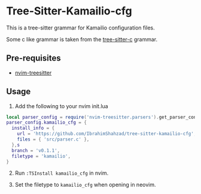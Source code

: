 
# Tree-Sitter-Kamailio-cfg

This is a tree-sitter grammar for Kamailio configuration files.

Some c like grammar is taken from the [tree-sitter-c](https://github.com/tree-sitter/tree-sitter-c) grammar.

## Pre-requisites

- [nvim-treesitter](https://github.com/nvim-treesitter/nvim-treesitter)

## Usage

1. Add the following to your nvim init.lua

```lua
local parser_config = require('nvim-treesitter.parsers').get_parser_configs()
parser_config.kamailio_cfg = {
  install_info = {
    url = 'https://github.com/IbrahimShahzad/tree-sitter-kamailio-cfg',
    files = { 'src/parser.c' },
  },s
  branch = 'v0.1.1',
  filetype = 'kamailio',
}
```

2. Run `:TSInstall kamailio_cfg` in nvim.

3. Set the filetype to `kamailio_cfg` when opening in neovim.
